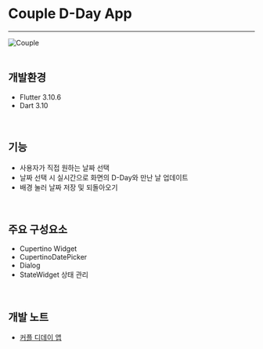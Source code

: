 # Couple D-Day App
---
![Couple](https://img1.daumcdn.net/thumb/R600x0/?scode=mtistory2&fname=https%3A%2F%2Fblog.kakaocdn.net%2Fdn%2FTmI3N%2Fbtsp2jn48Z5%2F53NJ5NZL3H9Zxn7NXPe7pk%2Fimg.png)  
<br>

## 개발환경
- Flutter 3.10.6
- Dart 3.10
<br>

## 기능
- 사용자가 직접 원하는 날짜 선택
- 날짜 선택 시 실시간으로 화면의 D-Day와 만난 날 업데이트
- 배경 눌러 날짜 저장 및 되돌아오기
<br>

## 주요 구성요소
- Cupertino Widget
- CupertinoDatePicker
- Dialog
- StateWidget 상태 관리
<br>

## 개발 노트
- [커플 디데이 앱](https://damio.tistory.com/120)
<br>
